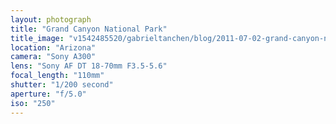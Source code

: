 ```yaml
---
layout: photograph
title: "Grand Canyon National Park"
title_image: "v1542485520/gabrieltanchen/blog/2011-07-02-grand-canyon-national-park/main-image.jpg"
location: "Arizona"
camera: "Sony A300"
lens: "Sony AF DT 18-70mm F3.5-5.6"
focal_length: "110mm"
shutter: "1/200 second"
aperture: "f/5.0"
iso: "250"
---
```

